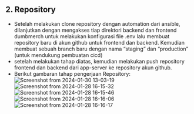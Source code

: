  ## 2. Repository

+ Setelah melakukan clone repository dengan automation dari ansible, dilanjutkan dengan mengakses tiap direktori backend dan frontend dumbmerch untuk melakukan konfigurasi file .env lalu membuat repository baru di akun github untuk frontend dan backend. Kemudian membuat sebuah branch baru dengan nama “staging” dan “production” (untuk mendukung pembuatan cicd)
+ setelah melakukan tahap diatas, kemudian melakukan push repository frontend dan backend dari app-server ke repository akun github.
+ Berikut gambaran tahap pengerjaan Repository:
![Screenshot from 2024-01-30 13-03-19](https://github.com/Muna-020/DEVOPS-BATCH-19/assets/74352384/432197aa-8879-4e12-9d92-f6161f543bb4)
![Screenshot from 2024-01-28 16-15-32](https://github.com/Muna-020/DEVOPS-BATCH-19/assets/74352384/e4d3e33b-308d-4063-b74b-033214c3b7f6)
![Screenshot from 2024-01-28 16-15-46](https://github.com/Muna-020/DEVOPS-BATCH-19/assets/74352384/399a0c0f-8e0a-4377-bd97-870045ae5583)
![Screenshot from 2024-01-28 16-16-06](https://github.com/Muna-020/DEVOPS-BATCH-19/assets/74352384/a751a887-91c5-440e-b836-049dff28f659)
![Screenshot from 2024-01-28 16-16-17](https://github.com/Muna-020/DEVOPS-BATCH-19/assets/74352384/210f8339-735b-47a6-8a8d-41db2b6976a4)
